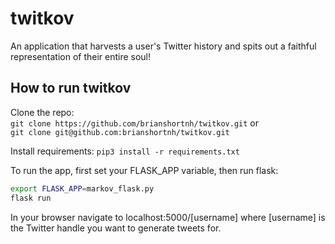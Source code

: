 # twitkov
An application that harvests a user's Twitter history and spits out a faithful
representation of their entire soul!

## How to run twitkov
Clone the repo:  
`git clone https://github.com/brianshortnh/twitkov.git` or  
`git clone git@github.com:brianshortnh/twitkov.git`

Install requirements:
`pip3 install -r requirements.txt`

To run the app, first set your FLASK_APP variable, then run flask:  
```bash
export FLASK_APP=markov_flask.py  
flask run
```

In your browser navigate to localhost:5000/[username] where [username] is the
Twitter handle you want to generate tweets for. 

